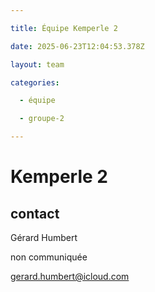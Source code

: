 ```yaml
---

title: Équipe Kemperle 2

date: 2025-06-23T12:04:53.378Z

layout: team

categories:

  - équipe

  - groupe-2

---
```


# Kemperle 2



## contact 

Gérard Humbert

non communiquée

gerard.humbert@icloud.com

